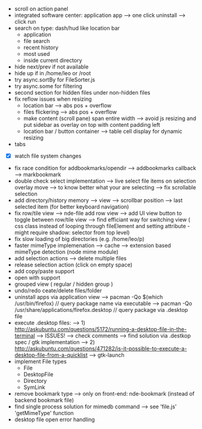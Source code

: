 - scroll on action panel
- integrated software center: application app
	--> one click uninstall
	--> click run
- search on type: dash/hud like location bar
	- application
	- file search
	- recent history
	- most used
	- inside current directory
- hide next/prev if not available
- hide up if in /home/leo or /root
- try async.sortBy for FileSorter.js
- try async.some for filtering
- second section for hidden files under non-hidden files
- fix reflow issues when resizing
	- location bar --> abs pos + overflow
	- files flickering --> abs pos + overflow
	- make content (scroll pane) span entire width --> avoid js resizing
		and put sidebar as overlay on top with content padding left
	- location bar / button container --> table cell display for dynamic resizing
- tabs
- [x] watch file system changes
- fix race condition for addbookmarks/opendir
	--> addbookmarks callback --> markbookmark
- double check select implementation
	--> live select file items on selection overlay move --> to know better what your are selecting
	--> fix scrollable selection
- add directory/history memory
	--> view
	--> scrollbar position
	--> last selected item (for better keyboard navigation)
- fix row/tile view
	--> nde-file add row view
	--> add UI view button to toggle between row/tile view
	--> find efficiant way for switching view ( css class instead of looping through fileElement and setting attribute - might require shadow: selector from top level)
- fix slow loading of big directories (e.g. /home/leo/p)
- faster mimeType implemenation
	--> cache
	--> extension based mimeType detection (node mime module)
- add selection actions
	--> delete multiple files
- release selection action (click on empty space)
- add copy/paste support
- open with support
- grouped view ( regular / hidden group )
- undo/redo ceate/delete files/folder
- uninstall apps via application view
	--> pacman -Qo $(which /usr/bin/firefox) // query package name via executable
	--> pacman -Qo /usr/share/applications/firefox.desktop // query package via .desktop file
- execute .desktop files:
	--> 1) http://askubuntu.com/questions/5172/running-a-desktop-file-in-the-terminal
	-->    ISSUES! --> check comments
	-->    find solution via .destkop spec / gtk implementation
	--> 2) http://askubuntu.com/questions/471282/is-it-possible-to-execute-a-desktop-file-from-a-quicklist
	-->    gtk-launch
- implement File types
	- File
	- DesktopFile
	- Directory
	- SymLink
- remove bookmark type
	--> only on front-end: nde-bookmark (instead of backend bookmark file)
- find single process solution for mimedb command
	--> see 'file.js' 'getMimeType' function
- desktop file open error handling